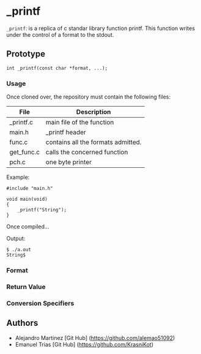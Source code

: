 # _printf

 `_printf`: is a replica of c standar library function printf. This function writes under the control of a format to the stdout. 


## Prototype

`int _printf(const char *format, ...);`


### Usage

Once cloned over, the repository must contain the following files:

| File  	| Description   |
| ------------- | ------------- |
| _printf.c     | main file of the function         |
| main.h        | _printf header                    |
| func.c        | contains all the formats admitted.|
| get_func.c 	| calls the concerned function	    |
| pch.c    	| one byte printer      	    |

Example:

```
#include "main.h"

void main(void)
{
	_printf("String");
}
```

Once compiled...

Output:

```
$ ./a.out
String$
```

### Format

### Return Value

### Conversion Specifiers

## Authors

* Alejandro Martinez [Git Hub] (https://github.com/alemao51092)
* Emanuel Trias [Git Hub] (https://github.com/KrasniKot)
